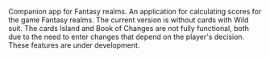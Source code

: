 Companion app for Fantasy realms. An application for calculating scores for the game Fantasy realms. The current version is without cards with Wild suit. The cards Island and Book of Changes are not fully functional, both due to the need to enter changes that depend on the player's decision. These features are under development. 


